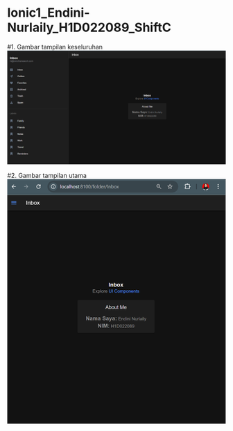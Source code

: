 # Ionic1_Endini-Nurlaily_H1D022089_ShiftC

#1. Gambar tampilan keseluruhan
![Tampilan Keseluruhan](https://raw.githubusercontent.com/endiniii/Ionic1_Endini-Nurlaily_H1D022089_ShiftC/main/keseluruhan_homepage.png)

#2. Gambar tampilan utama
![Tampilan Utama](https://raw.githubusercontent.com/endiniii/Ionic1_Endini-Nurlaily_H1D022089_ShiftC/main/home_page.png)
